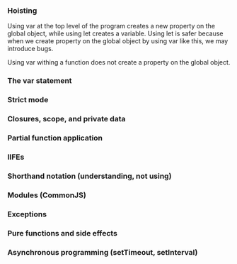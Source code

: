 ### Hoisting

Using var at the top level of the program creates a new property on the global object, while using let creates a variable. Using let is safer because when we create property on the global object by using var like this, we may introduce bugs.

Using var withing a function does not create a property on the global object.




### The var statement
### Strict mode
### Closures, scope, and private data
### Partial function application
### IIFEs
### Shorthand notation (understanding, not using)
### Modules (CommonJS)
### Exceptions
### Pure functions and side effects
### Asynchronous programming (setTimeout, setInterval)